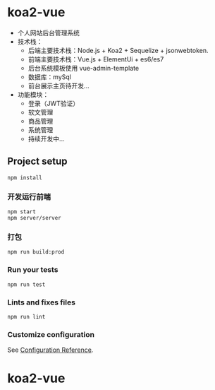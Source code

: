 # koa2-vue
- 个人网站后台管理系统
- 技术栈：
    - 后端主要技术栈：Node.js + Koa2 + Sequelize + jsonwebtoken.
    - 前端主要技术栈：Vue.js + ElementUi + es6/es7
    - 后台系统模板使用 vue-admin-template 
    - 数据库：mySql
    - 前台展示主页待开发...
- 功能模块：
    - 登录（JWT验证）
    - 软文管理
    - 商品管理
    - 系统管理
    - 持续开发中...


## Project setup
```
npm install
```

### 开发运行前端
```
npm start 
npm server/server 
```

### 打包
```
npm run build:prod
```

### Run your tests
```
npm run test
```

### Lints and fixes files
```
npm run lint
```

### Customize configuration
See [Configuration Reference](https://cli.vuejs.org/config/).
# koa2-vue
